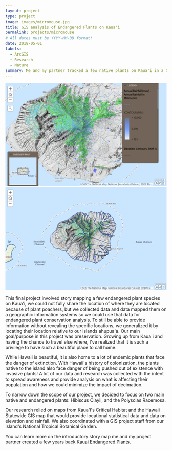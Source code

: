 ```yaml
---
layout: project
type: project
image: images/micromouse.jpg
title: GIS analysis of Endangered Plants on Kaua'i
permalink: projects/micromouse
# All dates must be YYYY-MM-DD format!
date: 2018-05-01
labels:
  - ArcGIS
  - Research
  - Nature
summary: Me and my partner tracked a few native plants on Kaua'i in a Geographical Information Systems final project and analyzed data on location, climate, growth and population, while also accounting for risk factors like invasive species. 
---
```


<div class="ui large images">
  <img class="ui image" src="../images/ecology.png">
  <img class="ui image" src="../images/ahupua'a.png">

</div>

This final project involved story mapping a few endangered plant species on Kaua'i, we could not fully share the location of where they are located because of plant poachers, but we collected data and data mapped them on a geographic information systems so we could use that data for endangered plant conservation analysis. To still be able to provide information without revealing the specific locations, we generalized it by locating their location relative to our islands ahupua'a. Our main goal/purpose in this project was preservation. Growing up from Kaua'i and having the chance to travel else where, I've realized that it is such a privilege to have such a beautiful place to call home. 

While Hawaii is beautiful, it is also home to a lot of endemic plants that face the danger of extinction. With Hawaii's history of colonization, the plants native to the island also face danger of being pushed out of existence with invasive plants! A lot of our data and research was collected with the intent to spread awareness and provide analysis on what is affecting their population and how we could minimize the impact of decimation. 

To narrow down the scope of our project, we decided to focus on two main native and endangered plants: Hibiscus Clayii, and the Polyscias Racemosa. 

Our research relied on maps from Kaua'i's Critical Habitat and the Hawaii Statewide GIS map that would provide locational statistical data and data on elevation and rainfall. We also coordinated with a GIS project staff from our island's National Tropical Botanical Garden. 


You can learn more on the introductory story map me and my project partner created a few years back [Kauai Endangered Plants](https://kapaahigh.maps.arcgis.com/apps/MapJournal/index.html?appid=4f38c31923f94adebb515efb916e8461).
